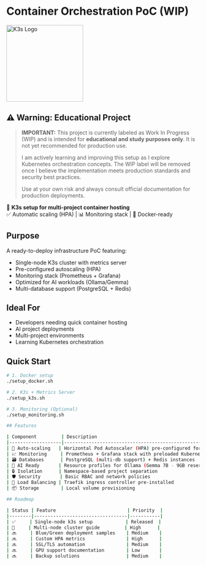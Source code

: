 # Container Orchestration PoC (WIP)
<img src="https://k3s.io/img/k3s-logo-light.svg" alt="K3s Logo" width="200"/>

## ⚠️ Warning: Educational Project

> **IMPORTANT:** This project is currently labeled as Work In Progress (WIP) and is intended for **educational and study purposes only**. It is not yet recommended for production use.
>
> I am actively learning and improving this setup as I explore Kubernetes orchestration concepts. The WIP label will be removed once I believe the implementation meets production standards and security best practices.
>
> Use at your own risk and always consult official documentation for production deployments.


🚀 **K3s setup for multi-project container hosting**  
✅ Automatic scaling (HPA) | 📊 Monitoring stack | 🐳 Docker-ready  

## Purpose  
A ready-to-deploy infrastructure PoC featuring:  
- Single-node K3s cluster with metrics server  
- Pre-configured autoscaling (HPA)  
- Monitoring stack (Prometheus + Grafana)  
- Optimized for AI workloads (Ollama/Gemma)  
- Multi-database support (PostgreSQL + Redis)  

## Ideal For  
- Developers needing quick container hosting  
- AI project deployments  
- Multi-project environments  
- Learning Kubernetes orchestration  

## Quick Start  
```bash
# 1. Docker setup
./setup_docker.sh

# 2. K3s + Metrics Server
./setup_k3s.sh

# 3. Monitoring (Optional)
./setup_monitoring.sh

## Features

| Component         | Description                                                                 |
|-------------------|-----------------------------------------------------------------------------|
| 🔄 Auto-scaling   | Horizontal Pod Autoscaler (HPA) pre-configured for CPU/memory metrics       |
| 📈 Monitoring     | Prometheus + Grafana stack with preloaded Kubernetes dashboards             |
| 🗃️ Databases      | PostgreSQL (multi-db support) + Redis instances                             |
| 🤖 AI Ready       | Resource profiles for Ollama (Gemma 7B - 9GB reserved)                      |
| 🔒 Isolation      | Namespace-based project separation                                          |
| 🛡️ Security       | Basic RBAC and network policies                                             |
| 🔌 Load Balancing | Traefik ingress controller pre-installed                                    |
| 📦 Storage        | Local volume provisioning                                                   |

## Roadmap

| Status | Feature                          | Priority  |
|--------|----------------------------------|-----------|
| ✅     | Single-node k3s setup            | Released  |
| 🚧     | Multi-node cluster guide         | High      |
| 🔜     | Blue/Green deployment samples    | Medium    |
| 🔜     | Custom HPA metrics               | High      |
| 🔜     | SSL/TLS automation               | Medium    |
| 🔜     | GPU support documentation        | Low       |
| 🔜     | Backup solutions                 | Medium    |


